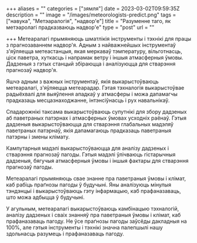 +++
aliases = ""
categories = ["зямля"]
date = 2023-03-02T09:59:35Z
description = ""
image = "/images/meteorologists-predict.png"
tags = ["навука", "Метэаралогія", "надвор'е"]
title = "Разуменне таго, як метэаролагі прадказваюць надвор'е"
type = "post"
url = ""

+++
Метеаралагі прымяняюць шматлікія інструменты і тэхнікі для працы з прагнозаваннем надвор'я. Адным з найважнейшых інструментаў з'яўляецца метеастанцыя, якая меркаваў тэмпературу, вільготнасць, ціск паветра, хуткасць і напрамак ветру і іншыя атмасферныя ўмовы. Дадзеныя з гэтых станцый збіраюцца і аналізуюцца для стварэння прагнозаў надвор'я.

Яшчэ адным з важных інструментаў, якія выкарыстоўваюць метеаралагі, з'яўляецца метеарадар. Гэтая тэхналогія выкарыстоўвае радыёхвалі для выяўлення ападкаў у атмасферы і можа дапамагчы прадказаць месцазнаходжанне, інтэнсіўнасць і рух навальнікаў.

Спадарожнікі таксама выкарыстоўваюць супутнікі для збору дадзеных аб паветраных патэрнах і атмасферных ўмовах усходніх раёнаў. Гэтыя дадзеныя выкарыстоўваюцца для стварэння глабальных мадэляў паветраных патэрнаў, якія дапамагаюць прадказаць паветраныя патэрны і змены клімату.

Кампутарныя мадэлі выкарыстоўваюцца для аналізу дадзеных і стварэння прагнозаў пагоды. Гэтыя мадэлі ўлічваюць гістарычныя дадзеныя, бягучыя атмасферныя ўмовы і іншыя фактары для стварэння прагнозаў пагоды.

Метеаралагі прымяняюць свае знанне пра паветраныя ўмовы і клімат, каб рабіць праґнозы пагоды ў будучыні. Яны аналізуюць мінулыя тэндэнцыі і выкарыстоўваюць гэту інфармацыю, каб прафаназаваць, што можа адбыцца ў будучыні. 

У агульным, метеаралагі выкарыстоўваюць камбінацыю тэхналогій, аналізу дадзеных і сваіх знанняў пра паветраныя ўмовы і клімат, каб прафаназаваць пагоду. Не ўсе праґнозы пагоды заўсёды дакладныя на 100%, але гэтыя інструменты і тэхнікі значна палепшылі нашу здольнасць разумець і прафаназаваць пагоду.